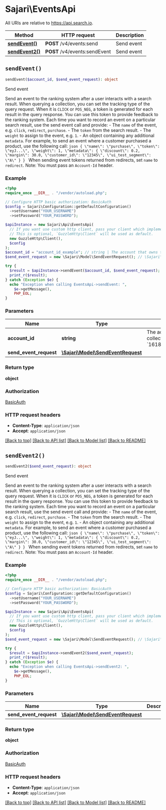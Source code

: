 # Sajari\EventsApi

All URIs are relative to https://api.search.io.

| Method                                      | HTTP request                  | Description |
| ------------------------------------------- | ----------------------------- | ----------- |
| [**sendEvent()**](EventsApi.md#sendEvent)   | **POST** /v4/events:send      | Send event  |
| [**sendEvent2()**](EventsApi.md#sendEvent2) | **POST** /v4/events:sendEvent | Send event  |

## `sendEvent()`

```php
sendEvent($account_id, $send_event_request): object
```

Send event

Send an event to the ranking system after a user interacts with a search result. When querying a collection, you can set the tracking type of the query request. When it is `CLICK` or `POS_NEG`, a token is generated for each result in the query response. You can use this token to provide feedback to the ranking system. Each time you want to record an event on a particular search result, use the send event call and provide: - The `name` of the event, e.g. `click`, `redirect`, `purchase`. - The `token` from the search result. - The `weight` to assign to the event, e.g. `1`. - An object containing any additional `metadata`. For example, to send an event where a customer purchased a product, use the following call: `json { \"name\": \"purchase\", \"token\": \"eyJ...\", \"weight\": 1, \"metadata\": { \"discount\": 0.2, \"margin\": 30.0, \"customer_id\": \"12345\", \"ui_test_segment\": \"A\" } } ` When sending event tokens returned from redirects, set `name` to `redirect`. Note: You must pass an `Account-Id` header.

### Example

```php
<?php
require_once __DIR__ . "/vendor/autoload.php";

// Configure HTTP basic authorization: BasicAuth
$config = Sajari\Configuration::getDefaultConfiguration()
  ->setUsername("YOUR_USERNAME")
  ->setPassword("YOUR_PASSWORD");

$apiInstance = new Sajari\Api\EventsApi(
  // If you want use custom http client, pass your client which implements `GuzzleHttp\ClientInterface`.
  // This is optional, `GuzzleHttp\Client` will be used as default.
  new GuzzleHttp\Client(),
  $config
);
$account_id = "account_id_example"; // string | The account that owns the collection, e.g. `1618535966441231024`.
$send_event_request = new \Sajari\Model\SendEventRequest(); // \Sajari\Model\SendEventRequest

try {
  $result = $apiInstance->sendEvent($account_id, $send_event_request);
  print_r($result);
} catch (Exception $e) {
  echo "Exception when calling EventsApi->sendEvent: ",
    $e->getMessage(),
    PHP_EOL;
}
```

### Parameters

| Name                   | Type                                                               | Description                                                                 | Notes |
| ---------------------- | ------------------------------------------------------------------ | --------------------------------------------------------------------------- | ----- |
| **account_id**         | **string**                                                         | The account that owns the collection, e.g. &#x60;1618535966441231024&#x60;. |
| **send_event_request** | [**\Sajari\Model\SendEventRequest**](../Model/SendEventRequest.md) |                                                                             |

### Return type

**object**

### Authorization

[BasicAuth](../../README.md#BasicAuth)

### HTTP request headers

- **Content-Type**: `application/json`
- **Accept**: `application/json`

[[Back to top]](#) [[Back to API list]](../../README.md#endpoints)
[[Back to Model list]](../../README.md#models)
[[Back to README]](../../README.md)

## `sendEvent2()`

```php
sendEvent2($send_event_request): object
```

Send event

Send an event to the ranking system after a user interacts with a search result. When querying a collection, you can set the tracking type of the query request. When it is `CLICK` or `POS_NEG`, a token is generated for each result in the query response. You can use this token to provide feedback to the ranking system. Each time you want to record an event on a particular search result, use the send event call and provide: - The `name` of the event, e.g. `click`, `redirect`, `purchase`. - The `token` from the search result. - The `weight` to assign to the event, e.g. `1`. - An object containing any additional `metadata`. For example, to send an event where a customer purchased a product, use the following call: `json { \"name\": \"purchase\", \"token\": \"eyJ...\", \"weight\": 1, \"metadata\": { \"discount\": 0.2, \"margin\": 30.0, \"customer_id\": \"12345\", \"ui_test_segment\": \"A\" } } ` When sending event tokens returned from redirects, set `name` to `redirect`. Note: You must pass an `Account-Id` header.

### Example

```php
<?php
require_once __DIR__ . "/vendor/autoload.php";

// Configure HTTP basic authorization: BasicAuth
$config = Sajari\Configuration::getDefaultConfiguration()
  ->setUsername("YOUR_USERNAME")
  ->setPassword("YOUR_PASSWORD");

$apiInstance = new Sajari\Api\EventsApi(
  // If you want use custom http client, pass your client which implements `GuzzleHttp\ClientInterface`.
  // This is optional, `GuzzleHttp\Client` will be used as default.
  new GuzzleHttp\Client(),
  $config
);
$send_event_request = new \Sajari\Model\SendEventRequest(); // \Sajari\Model\SendEventRequest

try {
  $result = $apiInstance->sendEvent2($send_event_request);
  print_r($result);
} catch (Exception $e) {
  echo "Exception when calling EventsApi->sendEvent2: ",
    $e->getMessage(),
    PHP_EOL;
}
```

### Parameters

| Name                   | Type                                                               | Description | Notes |
| ---------------------- | ------------------------------------------------------------------ | ----------- | ----- |
| **send_event_request** | [**\Sajari\Model\SendEventRequest**](../Model/SendEventRequest.md) |             |

### Return type

**object**

### Authorization

[BasicAuth](../../README.md#BasicAuth)

### HTTP request headers

- **Content-Type**: `application/json`
- **Accept**: `application/json`

[[Back to top]](#) [[Back to API list]](../../README.md#endpoints)
[[Back to Model list]](../../README.md#models)
[[Back to README]](../../README.md)
